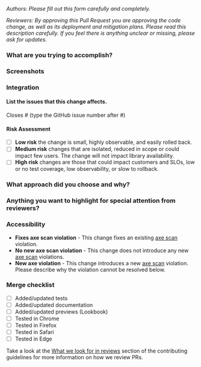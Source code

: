 _Authors: Please fill out this form carefully and completely._

_Reviewers: By approving this Pull Request you are approving the code change, as well as its deployment and mitigation plans._
_Please read this description carefully. If you feel there is anything unclear or missing, please ask for updates._

### What are you trying to accomplish?
<!-- Provide a description of the changes. -->

### Screenshots
<!-- Provide before/after screenshots, videos, or graphs for any visual changes; otherwise, remove this section -->

### Integration
<!-- Does this change require any updates to code in production? -->

#### List the issues that this change affects.
<!--Every code change must address _at least 1_ issue. Fixes a bug, completes a task, every change
      should have a corresponding issue listed here. If one does not already exist, create one. -->

Closes # (type the GitHub issue number after #)

#### Risk Assessment
  <!-- Please select from one of the following and detail why this level was chosen -->

- [ ] **Low risk** the change is small, highly observable, and easily rolled back.
- [ ] **Medium risk** changes that are isolated, reduced in scope or could impact few users. The change will not impact library availability.
- [ ] **High risk** changes are those that could impact customers and SLOs, low or no test coverage, low observability, or slow to rollback.

### What approach did you choose and why?
<!-- This section is a place for you to describe your thought process in making these changes.
     List any tradeoffs you made to take on or pay down tech debt.
     Identify any work you did to mitigate risk.
     Describe any alternative approaches you considered and why you discarded them. -->

### Anything you want to highlight for special attention from reviewers?
<!-- This is your chance to identify remaining risks and confess any uncertainties you may have about the correctness of the changes.
     Highlight anything on which you would like a second (or third) opinion.
     Keep in mind how many component uses cases may be affected by your changes when assessing risk. -->

### Accessibility
<!--
  You may remove this section and the "Accessibility" heading above _only_ if the changes in this pull request do not impact UI. Delete all those that don't apply.
  If there are any accessibility-related updates, please describe them here.
-->
- **Fixes axe scan violation** - This change fixes an existing [axe scan](https://thehub.github.com/epd/engineering/dev-practicals/frontend/accessibility/readiness-routine/development/#axe-scans) violation.
- **No new axe scan violation** - This change does not introduce any new [axe scan](https://thehub.github.com/epd/engineering/dev-practicals/frontend/accessibility/readiness-routine/development/#axe-scans) violations.
- **New axe violation** - This change introduces a new [axe scan](https://thehub.github.com/epd/engineering/dev-practicals/frontend/accessibility/readiness-routine/development/#axe-scans) violation. Please describe why the violation cannot be resolved below.

### Merge checklist

- [ ] Added/updated tests
- [ ] Added/updated documentation
- [ ] Added/updated previews (Lookbook)
- [ ] Tested in Chrome
- [ ] Tested in Firefox
- [ ] Tested in Safari
- [ ] Tested in Edge

Take a look at the [What we look for in reviews](https://github.com/primer/react/blob/main/contributor-docs/CONTRIBUTING.md#what-we-look-for-in-reviews) section of the contributing guidelines for more information on how we review PRs.
